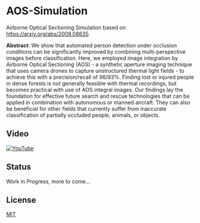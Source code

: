 # AOS-Simulation
Airborne Optical Sectioning Simulation based on https://arxiv.org/abs/2009.08835.

**Abstract**:
  We show that automated person detection under occlusion conditions can be significantly improved by combining multi-perspective images before classification. Here, we employed image integration by Airborne Optical Sectioning (AOS) - a synthetic aperture imaging technique that uses camera drones to capture unstructured thermal light fields - to achieve this with a precision/recall of 96/93%. Finding lost or injured people in dense forests is not generally feasible with thermal recordings, but becomes practical with use of AOS integral images. Our findings lay the foundation for effective future search and rescue technologies that can be applied in combination with autonomous or manned aircraft. They can also be beneficial for other fields that currently suffer from inaccurate classification of partially occluded people, animals, or objects.

## Video
[![YouTube](https://img.youtube.com/vi/kyKVQYG-j7U/0.jpg)](https://www.youtube.com/watch?v=kyKVQYG-j7U)

## Status
Work in Progress, more to come...

## License
[MIT](/LICENSE.md)